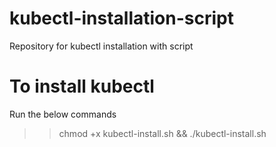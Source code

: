 # kubectl-installation-script
Repository for kubectl installation with script

# To install kubectl 
Run the below commands
>> chmod +x kubectl-install.sh && ./kubectl-install.sh
